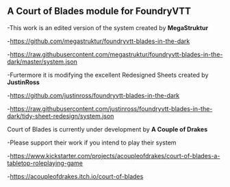 ## A **Court of Blades** module for FoundryVTT

-This work is an edited version of the system created by **MegaStruktur**

-https://github.com/megastruktur/foundryvtt-blades-in-the-dark

-https://raw.githubusercontent.com/megastruktur/foundryvtt-blades-in-the-dark/master/system.json


-Furtermore it is modifying the excellent Redesigned Sheets created by **JustinRoss**

-https://github.com/justinross/foundryvtt-blades-in-the-dark

-https://raw.githubusercontent.com/justinross/foundryvtt-blades-in-the-dark/tidy-sheet-redesign/system.json

Court of Blades is currently under development by **A Couple of Drakes**

-Please support their work if you intend to play their system

-https://www.kickstarter.com/projects/acoupleofdrakes/court-of-blades-a-tabletop-roleplaying-game

-https://acoupleofdrakes.itch.io/court-of-blades


